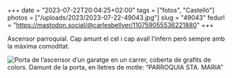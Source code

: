 +++
date = "2023-07-22T20:04:25+02:00"
tags = ["fotos", "Castelló"]
photos = ["/uploads/2023/2023-07-22-49043.jpg"]
slug = "49043"
fedurl = "https://mastodon.social/@carlesbellver/110759055536221880"
+++

Ascensor parroquial. Cap amunt el cel i cap avall l’infern però sempre amb la màxima comoditat.

<img alt="Porta de l’ascensor d’un garatge en un carrer, coberta de grafits de colors. Damunt de la porta, en lletres de motle: “PARROQUIA STA. MARIA”" src="/uploads/2023/2023-07-22-49043.jpg">

